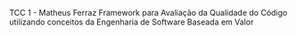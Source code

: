 TCC 1 - Matheus Ferraz
Framework para Avaliação da Qualidade do Código utilizando conceitos da Engenharia de Software Baseada em Valor